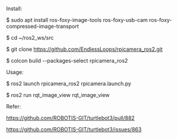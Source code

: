 Install:

$ sudo apt install ros-foxy-image-tools ros-foxy-usb-cam ros-foxy-compressed-image-transport

$ cd ~/ros2_ws/src

$ git clone https://github.com/EndlessLoops/rpicamera_ros2.git

$ colcon build --packages-select rpicamera_ros2

Usage:

$ ros2 launch rpicamera_ros2 rpicamera.launch.py

$ ros2 run rqt_image_view rqt_image_view 

Refer:

https://github.com/ROBOTIS-GIT/turtlebot3/pull/882

https://github.com/ROBOTIS-GIT/turtlebot3/issues/863


